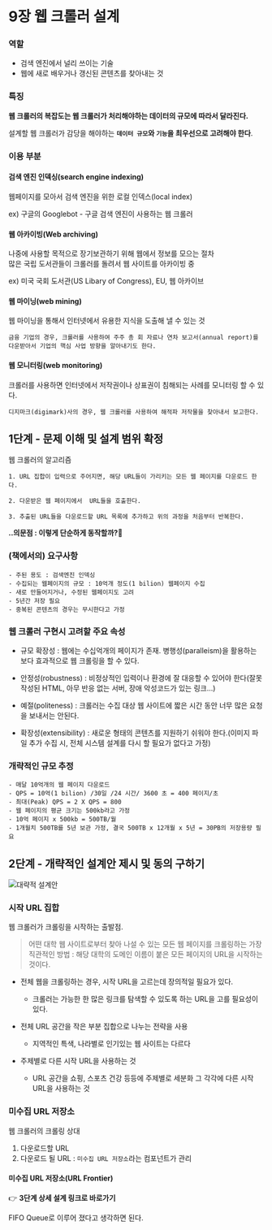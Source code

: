 # 9장 웹 크롤러 설계



### 역할

- 검색 엔진에서 널리 쓰이는 기술
- 웹에 새로 배우거나 갱신된 콘텐츠를 찾아내는 것

### 특징

**웹 크롤러의 복잡도는 웹 크롤러가 처리해야하는 데이터의 규모에 따라서 달라진다.**

설계할 웹 크롤러가 감당을 해야하는 **`데이터 규모`와 `기능`을 최우선으로 고려해야 한다**.

### 이용 부분

#### 검색 엔진 인덱싱(search engine indexing)

웹페이지를 모아서 검색 엔진을 위한 로컬 인덱스(local index)   

ex\) 구글의 Googlebot - 구글 검색 엔진이 사용하는 웹 크롤러 

#### 웹 아카이빙(Web archiving)

나중에 사용할 목적으로 장기보관하기 위해 웹에서 정보를 모으는 절차   
많은 국립 도서관들이 크롤러를 돌려서 웹 사이트를 아카이빙 중   

ex\) 미국 국회 도서관(US Libary of Congress), EU, 웹 아카이브

#### 웹 마이닝(web mining)

웹 마이닝을 통해서 인터넷에서 유용한 지식을 도출해 낼 수 있는 것

```
금융 기업의 경우, 크롤러를 사용하여 주주 총 회 자료나 연차 보고서(annual report)를 다운받아서 기업의 핵심 사업 방향을 알아내기도 한다.
```

#### 웹 모니터링(web monitoring)

크롤러를 사용하면 인터넷에서 저작권이나 상표권이 침해되는 사례를 모니터링 할 수 있다.

```
디지마크(digimark)사의 경우, 웹 크롤러를 사용하여 해적파 저작물을 찾아내서 보고한다.
```

## 1단계 - 문제 이해 및 설계 범위 확정

웹 크롤러의 알고리즘
```
1. URL 집합이 입력으로 주어지면, 해당 URL들이 가리키는 모든 웹 페이지를 다운로드 한다.

2. 다운받은 웹 페이지에서  URL들을 호출한다.

3. 추출된 URL들을 다운로드할 URL 목록에 추가하고 위의 과정을 처음부터 반복한다.
```

**..의문점 : 이렇게 단순하게 동작할까?🤔**


### (책에서의) 요구사항

```
- 주된 용도 : 검색엔진 인덱싱
- 수집되는 웹페이지의 규모 : 10억개 정도(1 bilion) 웹페이지 수집
- 새로 만들어지거나, 수정된 웹페이지도 고려
- 5년간 저장 필요
- 중복된 콘텐츠의 경우는 무시한다고 가정
```

### 웹 크롤러 구현시 고려할 주요 속성

- 규모 확장성 : 웹에는 수십억개의 페이지가 존재. 병행성(paralleism)을 활용하는 보다 효과적으로 웹 크롤링을 할 수 있다.

- 안정성(robustness) : 비정상적인 입력이나 환경에 잘 대응할 수 있어야 한다(잘못 작성된 HTML, 아무 반응 없는 서버, 장애 악성코드가 있는 링크...) 

- 예절(politeness) : 크롤러는 수집 대상 웹 사이트에 짧은 시간 동안 너무 많은 요청을 보내서는 안된다.

- 확장성(extensibility) : 새로운 형태의 콘텐츠를 지원하기 쉬워야 한다.(이미지 파일 추가 수집 시, 전체 시스템 설계를 다시 할 필요가 없다고 가정)

### 개략적인 규모 추정

```
- 매달 10억개의 웹 페이지 다운로드
- QPS = 10억(1 bilion) /30일 /24 시간/ 3600 초 = 400 페이지/초
- 최대(Peak) QPS = 2 X QPS = 800
- 웹 페이지의 평균 크기는 500kb라고 가정
- 10억 페이지 x 500kb = 500TB/월 
- 1개월치 500TB를 5년 보관 가정, 결국 500TB x 12개월 x 5년 = 30PB의 저장용량 필요
```

## 2단계 - 개략적인 설계안 제시 및 동의 구하기 

![대략적 설계안](https://velog.velcdn.com/images/kyy00n/post/7b970245-ec85-4421-b3f1-d4809034737d/image.png)

### 시작 URL 집합

웹 크롤러가 크롤링을 시작하는 출발점.

> 어떤 대학 웹 사이트로부터 찾아 나설 수 있는 모든 웹 페이지를 크롤링하는 가장 직관적인 방법 : 
> 해당 대학의 도메인 이름이 붙은 모든 페이지의 URL을 시작하는 것이다.

- 전체 웹을 크롤링하는 경우, 시작 URL을 고르는데 장의적일 필요가 있다.
  - 크롤러는 가능한 한 많은 링크를 탐색할 수 있도록 하는 URL을 고를 필요성이 있다.
- 전체 URL 공간을 작은 부분 집합으로 나누는 전략을 사용
  - 지역적인 특색, 나라별로 인기있는 웹 사이트는 다르다
  
- 주제별로 다른 시작 URL을 사용하는 것
  - URL 공간을 쇼핑, 스포츠 건강 등등에 주제별로 세분화 그 각각에 다른 시작 URL을 사용하는 것

### 미수집 URL 저장소

웹 크롤러의 크롤링 상대


1. 다운로드할 URL 
2. 다운로드 될 URL : `미수집 URL 저장소`라는 컴포넌트가 관리

#### 미수집 URL 저장소(URL Frontier)
👉 **3단계 상세 설계 링크로 바로가기**

FIFO Queue로 이루어 졌다고 생각하면 된다.

